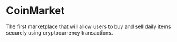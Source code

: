 # CoinMarket
The first marketplace that will allow users to buy and sell daily items securely using cryptocurrency transactions.
